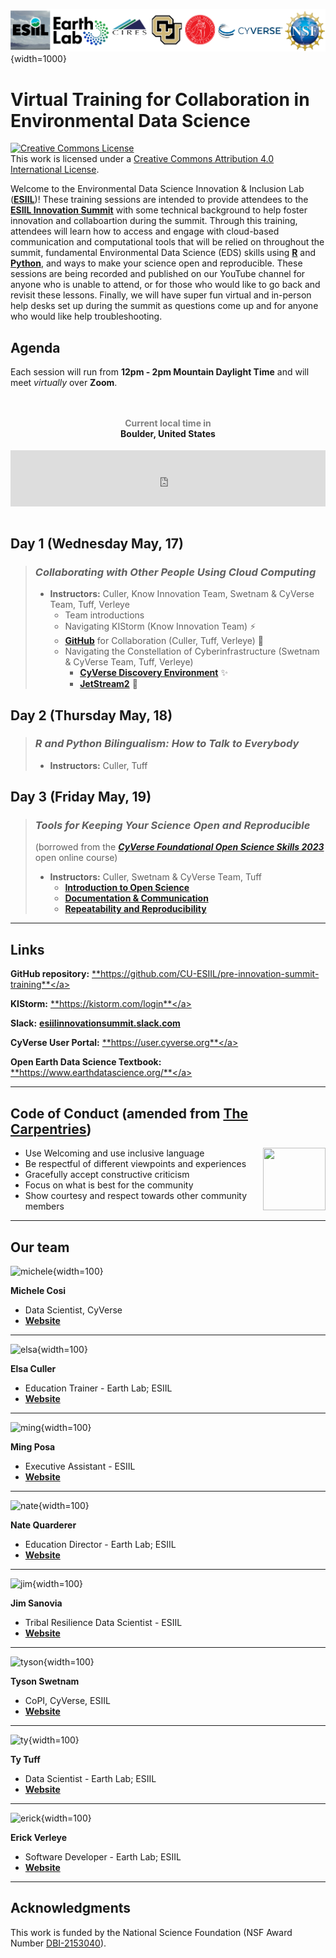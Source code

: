 ![header](assets/pre-summit-training-header.png){width=1000}

# Virtual Training for Collaboration in Environmental Data Science

<a rel="license" href="http://creativecommons.org/licenses/by/4.0/"><img alt="Creative Commons License" style="border-width:0" src="https://i.creativecommons.org/l/by/4.0/88x31.png" /></a><br />This work is licensed under a <a rel="license" href="http://creativecommons.org/licenses/by/4.0/">Creative Commons Attribution 4.0 International License</a>.

Welcome to the Environmental Data Science Innovation & Inclusion Lab (<a href="https://esiil.org/" target="_blank">**ESIIL**</a>)! These training sessions are intended to provide attendees to the <a href="https://esiil.org/innovation-summit" target="_blank">**ESIIL Innovation Summit**</a> with some technical background to help foster innovation and collaboartion during the summit. Through this training, attendees will learn how to access and engage with cloud-based communication and computational tools that will be relied on throughout the summit, fundamental Environmental Data Science (EDS) skills using <a href="https://www.r-project.org/" target="_blank">**R**</a> and <a href="https://www.python.org/" target="_blank">**Python**</a>, and ways to make your science open and reproducible. These sessions are being recorded and published on our YouTube channel for anyone who is unable to attend, or for those who would like to go back and revisit these lessons. Finally, we will have super fun virtual and in-person help desks set up during the summit as questions come up and for anyone who would like help troubleshooting.

## Agenda

Each session will run from **12pm - 2pm Mountain Daylight Time** and will meet _virtually_ over **Zoom**.

<div style="text-align:center;padding:1em 0;"> <h4><a style="text-decoration:none;" href="https://www.zeitverschiebung.net/en/city/5574991"><span style="color:gray;">Current local time in</span><br />Boulder, United States</a></h4> <iframe src="https://www.zeitverschiebung.net/clock-widget-iframe-v2?language=en&size=small&timezone=America%2FDenver" width="100%" height="90" frameborder="0" seamless></iframe> </div>

## Day 1 (Wednesday May, 17)
> ### ***Collaborating with Other People Using Cloud Computing***
> * **Instructors:** Culler, Know Innovation Team, Swetnam & CyVerse Team, Tuff, Verleye
>   * Team introductions
>   * Navigating KIStorm (Know Innovation Team) ⚡
>   * <a href="https://github.com/" target="_blank">**GitHub**</a> for Collaboration (Culler, Tuff, Verleye) 🤝
>   * Navigating the Constellation of Cyberinfrastructure (Swetnam & CyVerse Team, Tuff, Verleye)
>     * <a href="https://de.cyverse.org/" target="_blank">**CyVerse Discovery Environment**</a> ✨
>     * <a href="https://jetstream-cloud.org/" target="_blank">**JetStream2**</a> 🚀


## Day 2 (Thursday May, 18)
> ### ***R and Python Bilingualism: How to Talk to Everybody***
> * **Instructors:** Culler, Tuff


## Day 3 (Friday May, 19)
> ### ***Tools for Keeping Your Science Open and Reproducible*** 
> (borrowed from the <a href="https://foss.cyverse.org/" target="_blank">***CyVerse Foundational Open Science Skills 2023***</a> open online course)
> 
> * **Instructors:** Culler, Swetnam & CyVerse Team, Tuff
>     * <a href="https://foss.cyverse.org/01_intro_open_sci/" target="_blank">**Introduction to Open Science**</a>
>     * <a href="https://foss.cyverse.org/04_documentation_communication/" target="_blank">**Documentation & Communication**</a>
>     * <a href="https://foss.cyverse.org/06_reproducibility_i/" target="_blank">**Repeatability and Reproducibility**</a>

***

## Links

**GitHub repository:** <a href="https://github.com/CU-ESIIL/pre-innovation-summit-training" target="_blank">**https://github.com/CU-ESIIL/pre-innovation-summit-training**</a>

**KIStorm:** <a href="https://kistorm.com/login" target="_blank">**https://kistorm.com/login**</a>

**Slack:** <a href="https://join.slack.com/t/esiilinnovationsummit/shared_invite/zt-1udjsf8v6-ci7YIr1XgyuMdGCMuE3OuA" target="_blank">**esiilinnovationsummit.slack.com**</a>

**CyVerse User Portal:** <a href="https://user.cyverse.org" target="_blank">**https://user.cyverse.org**</a>

**Open Earth Data Science Textbook:** <a href="https://www.earthdatascience.org/" target="_blank">**https://www.earthdatascience.org/**</a>

*** 

## **Code of Conduct** (amended from <a href="https://docs.carpentries.org/topic_folders/policies/code-of-conduct.html" target="_blank">The Carpentries</a>)
  
<img style="float: right;" src="https://www.software.ac.uk/sites/default/files/The%20Carpentries.jpg" width="100" height="100">

* Use Welcoming and use inclusive language
* Be respectful of different viewpoints and experiences
* Gracefully accept constructive criticism
* Focus on what is best for the community
* Show courtesy and respect towards other community members

***

## Our team

![michele](https://cyverse.org/sites/default/files/inline-images/Michele.png){width=100}

**Michele Cosi**

* Data Scientist, CyVerse
* <a href="https://cosimichele.github.io/" target="_blank">**Website**</a>

***

![elsa](https://earthlab.colorado.edu/sites/default/files/styles/square_med/public/media/image/Elsa%20Culler%20-%20reduced.jpg){width=100}

**Elsa Culler**

* Education Trainer - Earth Lab; ESIIL
* <a href="https://earthlab.colorado.edu/our-team/elsa-culler" target="_blank">**Website**</a>

***

![ming](https://esiil.org/sites/default/files/inline-images/Posa%20M%20headshot_0.png){width=100}

**Ming Posa**

* Executive Assistant - ESIIL
* <a href="https://esiil.org/our-team" target="_blank">**Website**</a>

***

![nate](https://earthlab.colorado.edu/sites/default/files/styles/square_med/public/media/image/profile.png?itok=81I5qGge){width=100}

**Nate Quarderer** 

* Education Director - Earth Lab; ESIIL
* <a href="https://earthlab.colorado.edu/our-team/nathan-quarderer" target="_blank">**Website**</a>

***

![jim](https://media.licdn.com/dms/image/D5603AQFIoqS91aBcaw/profile-displayphoto-shrink_200_200/0/1674354325257?e=1683763200&v=beta&t=Ua-EWUlQOzMrEdR61FS6UV0LDhwK4oltMOJeyMVIb1A){width=100}

**Jim Sanovia**

* Tribal Resilience Data Scientist - ESIIL
* <a href="https://esiil.org/our-team" target="_blank">**Website**</a>

***

![tyson](https://avatars.githubusercontent.com/u/11527041?v=4){width=100}

**Tyson Swetnam**

* CoPI, CyVerse, ESIIL
* <a href="https://tysonswetnam.com/" target="_blank">**Website**</a>

***

![ty](https://esiil.org/sites/default/files/inline-images/Screen%20Shot%202023-01-17%20at%2011.57.14%20AM.png){width=100}

**Ty Tuff**

* Data Scientist - Earth Lab; ESIIL
* <a href="https://earthlab.colorado.edu/our-team/ty-tuff" target="_blank">**Website**</a>

***

![erick](https://earthlab.colorado.edu/sites/default/files/styles/square_med/public/media/image/ev_headshot.JPG?itok=PSAqqP2n){width=100}

**Erick Verleye**

* Software Developer - Earth Lab; ESIIL
* <a href="https://earthlab.colorado.edu/our-team/erick-verleye" target="_blank">**Website**</a>

***

## Acknowledgments

This work is funded by the National Science Foundation (NSF Award Number <a href="https://www.nsf.gov/awardsearch/showAward?AWD_ID=2153040&HistoricalAwards=false" target="_blank">DBI-2153040</a>).

